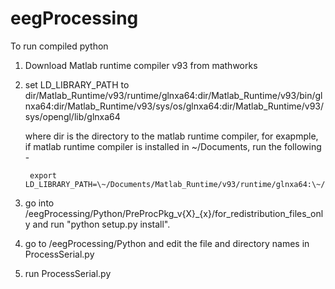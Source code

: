 # eegProcessing

To run compiled python

1. Download Matlab runtime compiler v93 from mathworks

2. set LD_LIBRARY_PATH to dir/Matlab_Runtime/v93/runtime/glnxa64:dir/Matlab_Runtime/v93/bin/glnxa64:dir/Matlab_Runtime/v93/sys/os/glnxa64:dir/Matlab_Runtime/v93/sys/opengl/lib/glnxa64

	where dir is the directory to the matlab runtime compiler, for exapmple, if matlab runtime compiler is installed in \~/Documents, run the following - 
		
		export LD_LIBRARY_PATH=\~/Documents/Matlab_Runtime/v93/runtime/glnxa64:\~/Documents/Matlab_Runtime/v93/bin/glnxa64:\~/Documents/Matlab_Runtime/v93/sys/os/glnxa64:\~/Documents/Matlab_Runtime/v93/sys/opengl/lib/glnxa64

3. go into /eegProcessing/Python/PreProcPkg_v{X}_{x}/for_redistribution_files_only and run "python setup.py install".
4. go to /eegProcessing/Python and edit the file and directory names in ProcessSerial.py
5. run ProcessSerial.py
